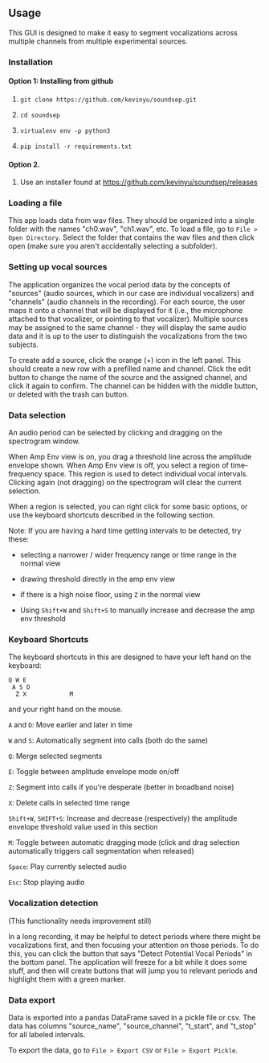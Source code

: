 ## Usage

This GUI is designed to make it easy to segment vocalizations across multiple channels from multiple experimental sources.

### Installation

#### Option 1: Installing from github

1. `git clone https://github.com/kevinyu/soundsep.git`

2. `cd soundsep`

3. `virtualenv env -p python3`

4. `pip install -r requirements.txt`

#### Option 2.

1. Use an installer found at https://github.com/kevinyu/soundsep/releases

### Loading a file

This app loads data from wav files. They should be organized into a single folder with the names "ch0.wav", "ch1.wav", etc. To load a file, go to `File > Open Directory`. Select the folder that contains the wav files and then click open (make sure you aren't accidentally selecting a subfolder).

### Setting up vocal sources

The application organizes the vocal period data by the concepts of "sources" (audio sources, which in our case are individual vocalizers) and "channels" (audio channels in the recording). For each source, the user maps it onto a channel that will be displayed for it (i.e., the microphone attached to that vocalizer, or pointing to that vocalizer). Multiple sources may be assigned to the same channel - they will display the same audio data and it is up to the user to distinguish the vocalizations from the two subjects.

To create add a source, click the orange (+) icon in the left panel. This should create a new row with a prefilled name and channel. Click the edit button to change the name of the source and the assigned channel, and click it again to confirm. The channel can be hidden with the middle button, or deleted with the trash can button.

### Data selection

An audio period can be selected by clicking and dragging on the spectrogram window.

When Amp Env view is on, you drag a threshold line across the amplitude envelope shown. When Amp Env view is off, you select a region of time-frequency space. This region is used to detect individual vocal intervals. Clicking again (not dragging) on the spectrogram will clear the current selection.

When a region is selected, you can right click for some basic options, or use the keyboard shortcuts described in the following section.

Note: If you are having a hard time getting intervals to be detected, try these:

* selecting a narrower / wider frequency range or time range in the normal view

* drawing threshold directly in the amp env view

* if there is a high noise floor, using `Z` in the normal view

* Using `Shift+W` and `Shift+S` to manually increase and decrease the amp env threshold

### Keyboard Shortcuts
The keyboard shortcuts in this are designed to have your left hand on the keyboard:
```
Q W E
 A S D
  Z X            M
```
and your right hand on the mouse.

`A` and `D`: Move earlier and later in time

`W` and `S`: Automatically segment into calls (both do the same)

`Q`: Merge selected segments

`E`: Toggle between amplitude envelope mode on/off

`Z`: Segment into calls if you're desperate (better in broadband noise)

`X`: Delete calls in selected time range

`Shift+W`, `SHIFT+S`: Increase and decrease (respectively) the amplitude envelope threshold value used in this section

`M`: Toggle between automatic dragging mode (click and drag selection automatically triggers call segmentation when released)

`Space`: Play currently selected audio

`Esc`: Stop playing audio

### Vocalization detection

(This functionality needs improvement still)

In a long recording, it may be helpful to detect periods where there might be vocalizations first, and then focusing your attention on those periods. To do this, you can click the button that says "Detect Potential Vocal Periods" in the bottom panel. The application will freeze for a bit while it does some stuff, and then will create buttons that will jump you to relevant periods and highlight them with a green marker.

### Data export
Data is exported into a pandas DataFrame saved in a pickle file or csv. The data has columns "source_name", "source_channel", "t_start", and "t_stop" for all labeled intervals.

To export the data, go to `File > Export CSV` or `File > Export Pickle`.
